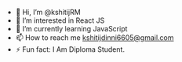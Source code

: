 - 👋 Hi, I’m @kshitijRM
- 👀 I’m interested in React JS
- 🌱 I’m currently learning JavaScript 
- 📫 How to reach me kshitijdinni6605@gmail.com
- ⚡ Fun fact: I Am Diploma Student. 
